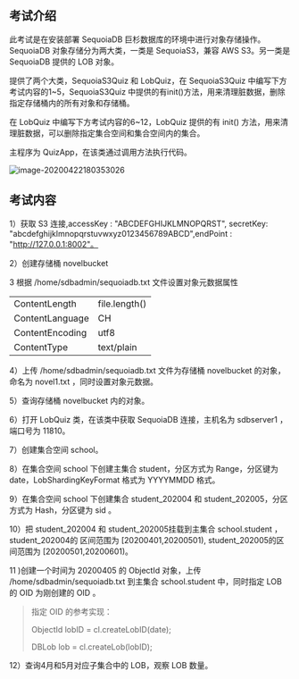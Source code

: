 ## 考试介绍

此考试是在安装部署 SequoiaDB 巨杉数据库的环境中进行对象存储操作。SequoiaDB 对象存储分为两大类，一类是 SequoiaS3，兼容 AWS S3。另一类是 SequoiaDB 提供的 LOB 对象。

提供了两个大类，SequoiaS3Quiz 和 LobQuiz，在 SequoiaS3Quiz 中编写下方考试内容的1~5，SequoiaS3Quiz 中提供的有init()方法，用来清理脏数据，删除指定存储桶内的所有对象和存储桶。

在 LobQuiz 中编写下方考试内容的6~12，LobQuiz 提供的有 init() 方法，用来清理脏数据，可以删除指定集合空间和集合空间内的集合。

主程序为 QuizApp，在该类通过调用方法执行代码。

![image-20200422180353026](https://doc.shiyanlou.com/courses/1737/1207281/942314c8a84cf336d785b0721b7382c7-0)



## 考试内容

1）获取 S3 连接,accessKey : "ABCDEFGHIJKLMNOPQRST", secretKey: "abcdefghijklmnopqrstuvwxyz0123456789ABCD",endPoint  : "http://127.0.0.1:8002"。

2）创建存储桶 novelbucket

3 根据 /home/sdbadmin/sequoiadb.txt 文件设置对象元数据属性

|                 |               |
| --------------- | ------------- |
| ContentLength   | file.length() |
| ContentLanguage | CH            |
| ContentEncoding | utf8          |
| ContentType     | text/plain    |

4）上传 /home/sdbadmin/sequoiadb.txt 文件为存储桶 novelbucket 的对象，命名为 novel1.txt ，同时设置对象元数据。

5）查询存储桶 novelbucket 内的对象。 

6）打开 LobQuiz 类，在该类中获取 SequoiaDB 连接，主机名为 sdbserver1 ，端口号为 11810。

7）创建集合空间 school。

8）在集合空间 school 下创建主集合 student，分区方式为 Range，分区键为 date，LobShardingKeyFormat 格式为 YYYYMMDD 格式。

9）在集合空间 school 下创建集合 student_202004 和 student_202005，分区方式为 Hash，分区键为 sid 。

10）把 student_202004  和 student_202005挂载到主集合 school.student ，student_202004的 区间范围为 [20200401,20200501), student_202005的区间范围为 [20200501,20200601)。

11 )创建一个时间为 20200405 的 ObjectId 对象，上传 /home/sdbadmin/sequoiadb.txt 到主集合 school.student 中，同时指定 LOB 的 OID 为刚创建的 OID 。

> 指定 OID 的参考实现：
>
> ObjectId lobID = cl.createLobID(date);
>
> DBLob lob = cl.createLob(lobID);

12）查询4月和5月对应子集合中的 LOB，观察 LOB 数量。


